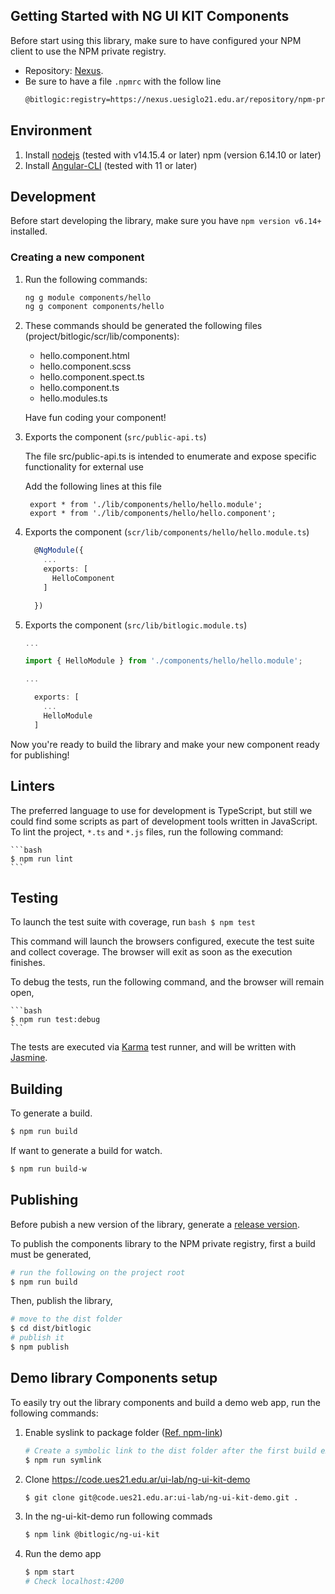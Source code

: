 
## Getting Started with NG UI KIT Components

Before start using this library, make sure to have configured your NPM client to use the NPM private registry. 

  * Repository: [Nexus](https://nexus.uesiglo21.edu.ar/#browse/browse:npm-private:%40s21).
  * Be sure to have a file `.npmrc` with the follow line
      ```sh
      @bitlogic:registry=https://nexus.uesiglo21.edu.ar/repository/npm-private/
      ```

## Environment

1. Install  [nodejs](https://nodejs.org/) (tested with v14.15.4 or later)
  npm (version 6.14.10 or later)
2. Install [Angular-CLI](https://github.com/angular/angular-cli) (tested with 11 or later)


## Development

Before start developing the library, make sure you have ``npm version v6.14+`` installed.

### Creating a new component

  1. Run the following commands:

      ```sh
      ng g module components/hello
      ng g component components/hello
      ```

  2. These commands should be generated the following files (project/bitlogic/scr/lib/components):

      * hello.component.html
      * hello.component.scss
      * hello.component.spect.ts
      * hello.component.ts
      * hello.modules.ts

      Have fun coding your component!

  3. Exports the component (`src/public-api.ts`)

      The file src/public-api.ts is intended to enumerate and expose specific functionality for external use
      
      Add the following lines at this file

          export * from './lib/components/hello/hello.module';
          export * from './lib/components/hello/hello.component';

  
  4. Exports the component (`scr/lib/components/hello/hello.module.ts`)

        ```ts
          @NgModule({
            ...
            exports: [
              HelloComponent
            ]

          })  
        ```

  5. Exports the component (`src/lib/bitlogic.module.ts`)


      ```ts
      ...

      import { HelloModule } from './components/hello/hello.module';

      ...

        exports: [
          ...
          HelloModule    
        ]

      ```


Now you're ready to build the library and make your new component ready for publishing!

## Linters

The preferred language to use for development is TypeScript, but still we could find some scripts as part of development tools written in JavaScript.
To lint the project, `*.ts` and `*.js` files, run the following command:

    ```bash
    $ npm run lint
    ```

## Testing

To launch the test suite with coverage, run
    ```bash
    $ npm test
    ```

This command will launch the browsers configured, execute the test suite and collect coverage. The browser will exit as soon as the execution finishes.

To debug the tests, run the following command, and the browser will remain open,

    ```bash
    $ npm run test:debug
    ```

The tests are executed via [Karma](https://karma-runner.github.io) test runner, and will be written with [Jasmine](https://jasmine.github.io/).


## Building

To generate a build.

```bash
$ npm run build
```

If want to generate a build for watch.

```bash
$ npm run build-w
```


## Publishing

Before pubish a new version of the library, generate a [release version]().

To publish the components library to the NPM private registry, first a build must be generated,
```bash
# run the following on the project root
$ npm run build
```

Then, publish the library,
```bash
# move to the dist folder
$ cd dist/bitlogic
# publish it
$ npm publish
```

## Demo library Components setup

To easily try out the library components and build a demo web app, run the following commands:

1. Enable syslink to package folder ([Ref. npm-link](https://docs.npmjs.com/cli/v7/commands/npm-link))

    ```bash
    # Create a symbolic link to the dist folder after the first build execution
    $ npm run symlink
    ```

2. Clone https://code.ues21.edu.ar/ui-lab/ng-ui-kit-demo

    ```bash
    $ git clone git@code.ues21.edu.ar:ui-lab/ng-ui-kit-demo.git .
    ```

3. In the ng-ui-kit-demo run following commads

    ```bash
    $ npm link @bitlogic/ng-ui-kit
    ```

4. Run the demo app

    ```bash
    $ npm start
    # Check localhost:4200
    ```
